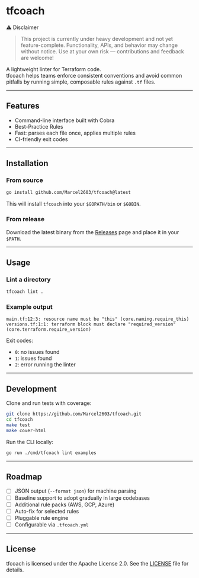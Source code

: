 # tfcoach

⚠️ Disclaimer

> This project is currently under heavy development and not yet feature-complete.
> Functionality, APIs, and behavior may change without notice. Use at your own risk — contributions and feedback are
> welcome!

A lightweight linter for Terraform code.  
tfcoach helps teams enforce consistent conventions and avoid common pitfalls by running simple, composable rules against
`.tf` files.

---

## Features

- Command-line interface built with Cobra
- Best-Practice Rules
- Fast: parses each file once, applies multiple rules
- CI-friendly exit codes

---

## Installation

### From source

```bash
go install github.com/Marcel2603/tfcoach@latest
```

This will install `tfcoach` into your `$GOPATH/bin` or `$GOBIN`.

### From release

Download the latest binary from the [Releases](https://github.com/Marcel2603/tfcoach/releases) page and place it in your
`$PATH`.

---

## Usage

### Lint a directory

```bash
tfcoach lint .
```

### Example output

```shell
main.tf:12:3: resource name must be "this" (core.naming.require_this)
versions.tf:1:1: terraform block must declare "required_version" (core.terraform.require_version)
```

Exit codes:

- `0`: no issues found
- `1`: issues found
- `2`: error running the linter

---

## Development

Clone and run tests with coverage:

```bash
git clone https://github.com/Marcel2603/tfcoach.git
cd tfcoach
make test
make cover-html
```

Run the CLI locally:

```bash
go run ./cmd/tfcoach lint examples
```

---

## Roadmap

- [ ] JSON output (`--format json`) for machine parsing
- [ ] Baseline support to adopt gradually in large codebases
- [ ] Additional rule packs (AWS, GCP, Azure)
- [ ] Auto-fix for selected rules
- [ ] Pluggable rule engine
- [ ] Configurable via `.tfcoach.yml`

---

## License

tfcoach is licensed under the Apache License 2.0. See the [LICENSE](LICENSE) file for details.
